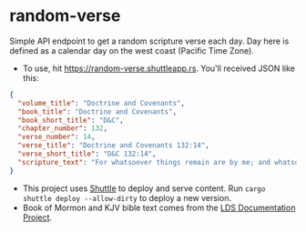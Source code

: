 # random-verse
Simple API endpoint to get a random scripture verse each day. Day here is defined as a calendar day on the west coast (Pacific Time Zone).

* To use, hit https://random-verse.shuttleapp.rs. You'll received JSON like this:

```json
{
  "volume_title": "Doctrine and Covenants",
  "book_title": "Doctrine and Covenants",
  "book_short_title": "D&C",
  "chapter_number": 132,
  "verse_number": 14,
  "verse_title": "Doctrine and Covenants 132:14",
  "verse_short_title": "D&C 132:14",
  "scripture_text": "For whatsoever things remain are by me; and whatsoever things are not by me shall be shaken and destroyed."
}
```

* This project uses [Shuttle](https://www.shuttle.rs) to deploy and serve content. Run `cargo shuttle deploy --allow-dirty` to deploy a new version.
* Book of Mormon and KJV bible text comes from the [LDS Documentation Project](https://scriptures.nephi.org/start).
